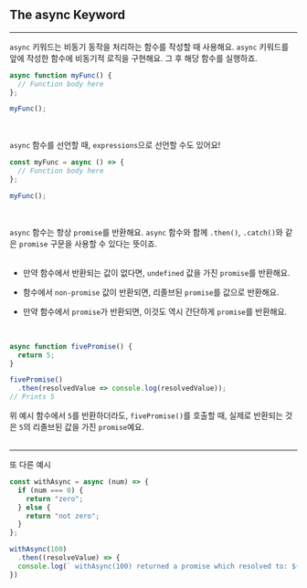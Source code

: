 ## The async Keyword
---
`async` 키워드는 비동기 동작을 처리하는 함수를 작성할 때 사용해요. `async` 키워드를 앞에 작성한 함수에 비동기적 로직을 구현해요. 그 후 해당 함수를 실행하죠.

```javascript
async function myFunc() {
  // Function body here
};

myFunc();
```
<br>

`async` 함수를 선언할 때, `expressions`으로 선언할 수도 있어요!

```javascript
const myFunc = async () => {
  // Function body here
};

myFunc();
```
<br>

`async` 함수는 항상 `promise`를 반환해요. `async` 함수와 함께 `.then()`, `.catch()`와 같은 `promise` 구문을 사용할 수 있다는 뜻이죠.
<br>
<br>

- 만약 함수에서 반환되는 값이 없다면, `undefined` 값을 가진 `promise`를 반환해요.

- 함수에서 `non-promise` 값이 반환되면, 리졸브된 `promise`를 값으로 반환해요.

- 만약 함수에서 `promise`가 반환되면, 이것도 역시 간단하게 `promise`를 반환해요.

<br>

```javascript
async function fivePromise() {
  return 5;
}

fivePromise()
  .then(resolvedValue => console.log(resolvedValue));
// Prints 5
```

위 예시 함수에서 `5`를 반환하더라도, `fivePromise()`를 호출할 때, 실제로 반환되는 것은 `5`의 리졸브된 값을 가진 `promise`예요.
<br>
<br>

---
또 다른 예시
```javascript
const withAsync = async (num) => {
  if (num === 0) {
    return "zero";
  } else {
    return "not zero";
  }
};

withAsync(100)
  .then((resolveValue) => {
  console.log(` withAsync(100) returned a promise which resolved to: ${resolveValue}.`);
})
```